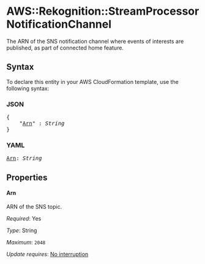 # AWS::Rekognition::StreamProcessor NotificationChannel

The ARN of the SNS notification channel where events of interests are published, as part of connected home feature.

## Syntax

To declare this entity in your AWS CloudFormation template, use the following syntax:

### JSON

<pre>
{
    "<a href="#arn" title="Arn">Arn</a>" : <i>String</i>
}
</pre>

### YAML

<pre>
<a href="#arn" title="Arn">Arn</a>: <i>String</i>
</pre>

## Properties

#### Arn

ARN of the SNS topic.

_Required_: Yes

_Type_: String

_Maximum_: <code>2048</code>

_Update requires_: [No interruption](https://docs.aws.amazon.com/AWSCloudFormation/latest/UserGuide/using-cfn-updating-stacks-update-behaviors.html#update-no-interrupt)

